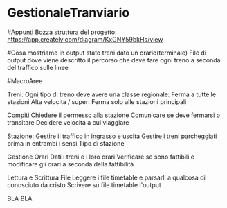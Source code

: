 # GestionaleTranviario

#Appunti
Bozza struttura del progetto: https://app.creately.com/diagram/KxGNY59bkHs/view

#Cosa mostriamo in output
stato treni dato un orario(terminale) 
File di output dove viene descritto il percorso che deve fare ogni treno a seconda del traffico sulle linee 


#MacroAree

Treni:
Ogni tipo di treno deve avere una classe 
  regionale: Ferma a tutte le stazioni
  Alta velocita / super: Ferma solo alle stazioni principali
    
  Compiti
    Chiedere il permesso alla stazione 
    Comunicare se deve fermarsi o transitare
    Decidere velocita a cui viaggiare
    
Stazione:
  Gestire il traffico in ingrasso e uscita
  Gestire i treni parcheggiati prima in entrambi i sensi
  Tipo di stazione
  
Gestione Orari
  Dati i treni e i loro orari 
  Verificare se sono fattibili e modificare gli orari a seconda della fattibilità


Lettura e Scrittura File
Leggere i file timetable e parsarli a qualcosa di conosciuto da cristo
Scrivere su file timetable l'output
 


BLA BLA

